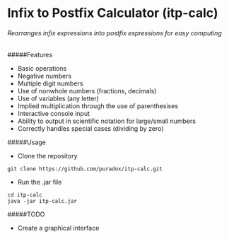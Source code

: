 # Infix to Postfix Calculator (itp-calc)
###### Rearranges infix expressions into postfix expressions for easy computing

#####Features
- Basic operations
- Negative numbers
- Multiple digit numbers
- Use of nonwhole numbers (fractions, decimals)
- Use of variables (any letter)
- Implied multiplication through the use of parenthesises
- Interactive console input
- Ability to output in scientific notation for large/small numbers
- Correctly handles special cases (dividing by zero)

#####Usage
- Clone the repository
```
git clone https://github.com/puradox/itp-calc.git
```
- Run the .jar file
```
cd itp-calc
java -jar itp-calc.jar
```

#####TODO
- Create a graphical interface
